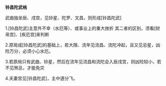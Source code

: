 **铃昌陀武格**

武曲独坐辰、戌宫，见铃星、陀罗、文昌，则形成[铃昌陀武]

1.[铃昌陀武]主意外不幸（水厄等）、或事业上的重大挫折
    其二者的区别，须看[财帛宫]、[疾厄宫]来判断

2.原局成[铃昌陀武]的基础上，若大限、流年见流昌、流陀冲起，且又见忌星，凶险万分，必须小心水厄。

3.若原局只有武曲、铃星，然后在流年见流昌和流陀会入辰戌宫，则凶险较小，若不见煞忌，才能免灾

4.夫妻宫见[铃昌陀武]，主中道分飞。